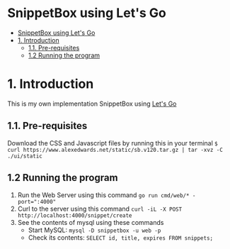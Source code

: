 # SnippetBox using Let's Go
- [SnippetBox using Let's Go](#snippetbox-using-lets-go)
- [1. Introduction](#1-introduction)
  - [1.1. Pre-requisites](#11-pre-requisites)
  - [1.2 Running the program](#12-running-the-program)

# 1. Introduction

This is my own implementation SnippetBox using [Let's Go](https://lets-go.alexedwards.net)

## 1.1. Pre-requisites

Download the CSS and Javascript files by running this in your terminal `$ curl https://www.alexedwards.net/static/sb.v120.tar.gz | tar -xvz -C ./ui/static`

## 1.2 Running the program
1. Run the Web Server using this command `go run cmd/web/* -port=":4000"`
2. Curl to the server using this command `curl -iL -X POST http://localhost:4000/snippet/create`
3. See the contents of mysql using these commands
    - Start MySQL: `mysql -D snippetbox -u web -p `
    - Check its contents: `SELECT id, title, expires FROM snippets;`